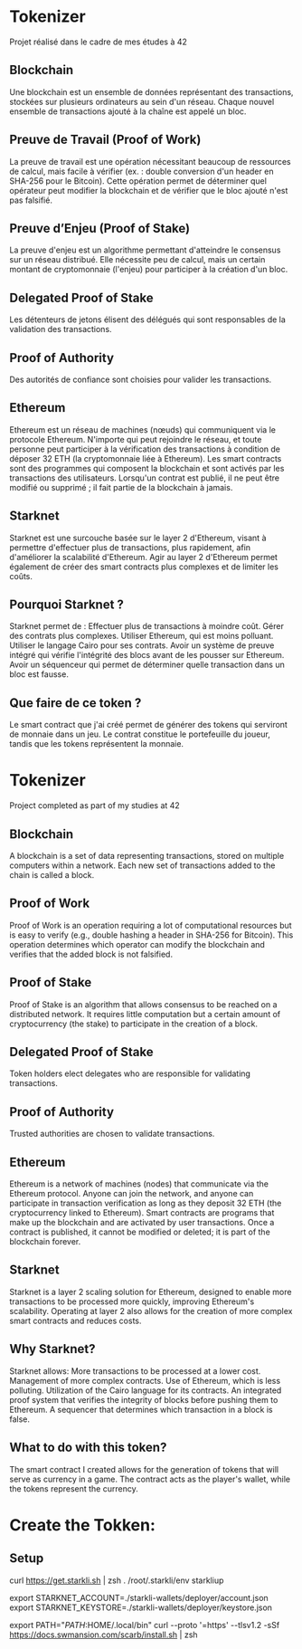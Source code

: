 # Tokenizer
Projet réalisé dans le cadre de mes études à 42

## Blockchain
Une blockchain est un ensemble de données représentant des transactions, stockées sur plusieurs ordinateurs au sein d'un réseau. Chaque nouvel ensemble de transactions ajouté à la chaîne est appelé un bloc.

## Preuve de Travail (Proof of Work)
La preuve de travail est une opération nécessitant beaucoup de ressources de calcul, mais facile à vérifier (ex. : double conversion d'un header en SHA-256 pour le Bitcoin). Cette opération permet de déterminer quel opérateur peut modifier la blockchain et de vérifier que le bloc ajouté n'est pas falsifié.

## Preuve d’Enjeu (Proof of Stake)
La preuve d'enjeu est un algorithme permettant d'atteindre le consensus sur un réseau distribué. Elle nécessite peu de calcul, mais un certain montant de cryptomonnaie (l'enjeu) pour participer à la création d'un bloc.

## Delegated Proof of Stake
Les détenteurs de jetons élisent des délégués qui sont responsables de la validation des transactions.

## Proof of Authority
Des autorités de confiance sont choisies pour valider les transactions.

## Ethereum
Ethereum est un réseau de machines (nœuds) qui communiquent via le protocole Ethereum. N'importe qui peut rejoindre le réseau, et toute personne peut participer à la vérification des transactions à condition de déposer 32 ETH (la cryptomonnaie liée à Ethereum). Les smart contracts sont des programmes qui composent la blockchain et sont activés par les transactions des utilisateurs. Lorsqu'un contrat est publié, il ne peut être modifié ou supprimé ; il fait partie de la blockchain à jamais.

## Starknet
Starknet est une surcouche basée sur le layer 2 d'Ethereum, visant à permettre d'effectuer plus de transactions, plus rapidement, afin d'améliorer la scalabilité d'Ethereum. Agir au layer 2 d'Ethereum permet également de créer des smart contracts plus complexes et de limiter les coûts.

## Pourquoi Starknet ?
Starknet permet de :
    Effectuer plus de transactions à moindre coût.
    Gérer des contrats plus complexes.
    Utiliser Ethereum, qui est moins polluant.
    Utiliser le langage Cairo pour ses contrats.
    Avoir un système de preuve intégré qui vérifie l'intégrité des blocs avant de les pousser sur Ethereum.
    Avoir un séquenceur qui permet de déterminer quelle transaction dans un bloc est fausse.

## Que faire de ce token ?
Le smart contract que j'ai créé permet de générer des tokens qui serviront de monnaie dans un jeu. Le contrat constitue le portefeuille du joueur, tandis que les tokens représentent la monnaie.


# Tokenizer
Project completed as part of my studies at 42

## Blockchain
A blockchain is a set of data representing transactions, stored on multiple computers within a network. Each new set of transactions added to the chain is called a block.

## Proof of Work
Proof of Work is an operation requiring a lot of computational resources but is easy to verify (e.g., double hashing a header in SHA-256 for Bitcoin). This operation determines which operator can modify the blockchain and verifies that the added block is not falsified.

## Proof of Stake
Proof of Stake is an algorithm that allows consensus to be reached on a distributed network. It requires little computation but a certain amount of cryptocurrency (the stake) to participate in the creation of a block.

## Delegated Proof of Stake
Token holders elect delegates who are responsible for validating transactions.

## Proof of Authority
Trusted authorities are chosen to validate transactions.

## Ethereum
Ethereum is a network of machines (nodes) that communicate via the Ethereum protocol. Anyone can join the network, and anyone can participate in transaction verification as long as they deposit 32 ETH (the cryptocurrency linked to Ethereum). Smart contracts are programs that make up the blockchain and are activated by user transactions. Once a contract is published, it cannot be modified or deleted; it is part of the blockchain forever.

## Starknet
Starknet is a layer 2 scaling solution for Ethereum, designed to enable more transactions to be processed more quickly, improving Ethereum's scalability. Operating at layer 2 also allows for the creation of more complex smart contracts and reduces costs.

## Why Starknet?
Starknet allows:
    More transactions to be processed at a lower cost.
    Management of more complex contracts.
    Use of Ethereum, which is less polluting.
    Utilization of the Cairo language for its contracts.
    An integrated proof system that verifies the integrity of blocks before pushing them to Ethereum.
    A sequencer that determines which transaction in a block is false.

## What to do with this token?
The smart contract I created allows for the generation of tokens that will serve as currency in a game. The contract acts as the player's wallet, while the tokens represent the currency.

# Create the Tokken:

## Setup

curl https://get.starkli.sh | zsh
. /root/.starkli/env
starkliup

export STARKNET_ACCOUNT=./starkli-wallets/deployer/account.json
export STARKNET_KEYSTORE=./starkli-wallets/deployer/keystore.json

export PATH="$PATH:$HOME/.local/bin"
curl --proto '=https' --tlsv1.2 -sSf https://docs.swmansion.com/scarb/install.sh | zsh

